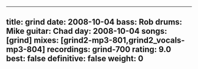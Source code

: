 
---
title: grind
date: 2008-10-04
bass:	Rob
drums:	Mike
guitar:	Chad
day: 2008-10-04
songs: [grind]
mixes: [grind2-mp3-801,grind2_vocals-mp3-804]
recordings: grind-700
rating: 9.0
best: false
definitive: false
weight: 0
---
